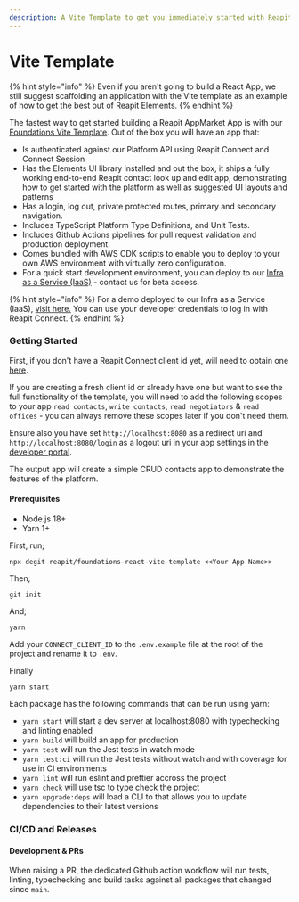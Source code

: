 ```yaml
---
description: A Vite Template to get you immediately started with Reapit Foundations
---
```


# Vite Template

{% hint style="info" %}
Even if you aren't going to build a React App, we still suggest scaffolding an application with the Vite template as an example of how to get the best out of Reapit Elements.
{% endhint %}

The fastest way to get started building a Reapit AppMarket App is with our [Foundations Vite Template](https://github.com/reapit/foundations-react-vite-template). Out of the box you will have an app that:

* Is authenticated against our Platform API using Reapit Connect and Connect Session
* Has the Elements UI library installed and out the box, it ships a fully working end-to-end Reapit contact look up and edit app, demonstrating how to get started with the platform as well as suggested UI layouts and patterns
* Has a login, log out, private protected routes, primary and secondary navigation.
* Includes TypeScript Platform Type Definitions, and Unit Tests.
* Includes Github Actions pipelines for pull request validation and production deployment.
* Comes bundled with AWS CDK scripts to enable you to deploy to your own AWS environment with virtually zero configuration.
* For a quick start development environment, you can deploy to our [Infra as a Service (IaaS)](iaas-coming-soon/) - contact us for beta access.

{% hint style="info" %}
For a demo deployed to our Infra as a Service (IaaS), [visit here.](https://handsome-zipper.iaas.paas.reapit.cloud/) You can use your developer credentials to log in with Reapit Connect.
{% endhint %}

### Getting Started

First, if you don't have a Reapit Connect client id yet, will need to obtain one [here](https://developers.reapit.cloud/apps/new).

If you are creating a fresh client id or already have one but want to see the full functionality of the template, you will need to add the following scopes to your app `read contacts`, `write contacts`, `read negotiators` & `read offices` - you can always remove these scopes later if you don't need them.

Ensure also you have set `http://localhost:8080` as a redirect uri and `http://localhost:8080/login` as a logout uri in your app settings in the [developer portal](https://developers.reapit.cloud/apps).

The output app will create a simple CRUD contacts app to demonstrate the features of the platform.

#### Prerequisites

* Node.js 18+
* Yarn 1+

First, run;

```
npx degit reapit/foundations-react-vite-template <<Your App Name>>
```

Then;

```
git init
```

And;

```
yarn
```

Add your `CONNECT_CLIENT_ID` to the `.env.example` file at the root of the project and rename it to `.env`.

Finally

```
yarn start
```

Each package has the following commands that can be run using yarn:

* `yarn start` will start a dev server at localhost:8080 with typechecking and linting enabled
* `yarn build` will build an app for production
* `yarn test` will run the Jest tests in watch mode
* `yarn test:ci` will run the Jest tests without watch and with coverage for use in CI environments
* `yarn lint` will run eslint and prettier accross the project
* `yarn check` will use tsc to type check the project
* `yarn upgrade:deps` will load a CLI to that allows you to update dependencies to their latest versions

### CI/CD and Releases

#### Development & PRs

When raising a PR, the dedicated Github action workflow will run tests, linting, typechecking and build tasks against all packages that changed since `main`.
